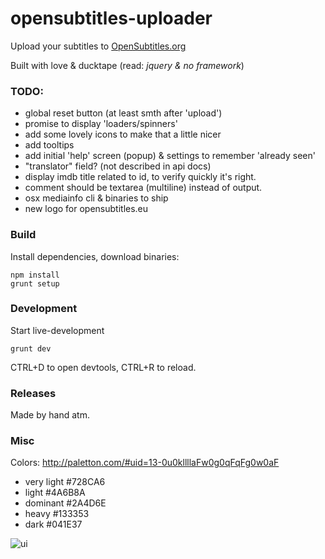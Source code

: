 # opensubtitles-uploader

Upload your subtitles to [OpenSubtitles.org](http://www.opensubtitles.org)

Built with love & ducktape (read: _jquery & no framework_)

### TODO: 
- global reset button (at least smth after 'upload')
- promise to display 'loaders/spinners'
- add some lovely icons to make that a little nicer
- add tooltips
- add initial 'help' screen (popup) & settings to remember 'already seen'
- "translator" field? (not described in api docs)
- display imdb title related to id, to verify quickly it's right.
- comment should be textarea (multiline) instead of output.
- osx mediainfo cli & binaries to ship
- new logo for opensubtitles.eu

### Build
Install dependencies, download binaries:

    npm install
    grunt setup

### Development
Start live-development

    grunt dev
    
CTRL+D to open devtools, CTRL+R to reload.

### Releases
Made by hand atm.

### Misc
Colors: http://paletton.com/#uid=13-0u0kllllaFw0g0qFqFg0w0aF
- very light #728CA6
- light #4A6B8A
- dominant #2A4D6E
- heavy #133353
- dark #041E37


![ui](https://raw.githubusercontent.com/vankasteelj/opensubtitles-uploader/master/mockups/ui.png)